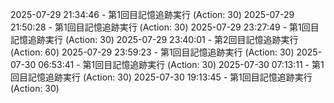 2025-07-29 21:34:46 - 第1回目記憶追跡実行 (Action: 30)
2025-07-29 21:50:28 - 第1回目記憶追跡実行 (Action: 30)
2025-07-29 23:27:49 - 第1回目記憶追跡実行 (Action: 30)
2025-07-29 23:40:01 - 第2回目記憶追跡実行 (Action: 60)
2025-07-29 23:59:23 - 第1回目記憶追跡実行 (Action: 30)
2025-07-30 06:53:41 - 第1回目記憶追跡実行 (Action: 30)
2025-07-30 07:13:11 - 第1回目記憶追跡実行 (Action: 30)
2025-07-30 19:13:45 - 第1回目記憶追跡実行 (Action: 30)
